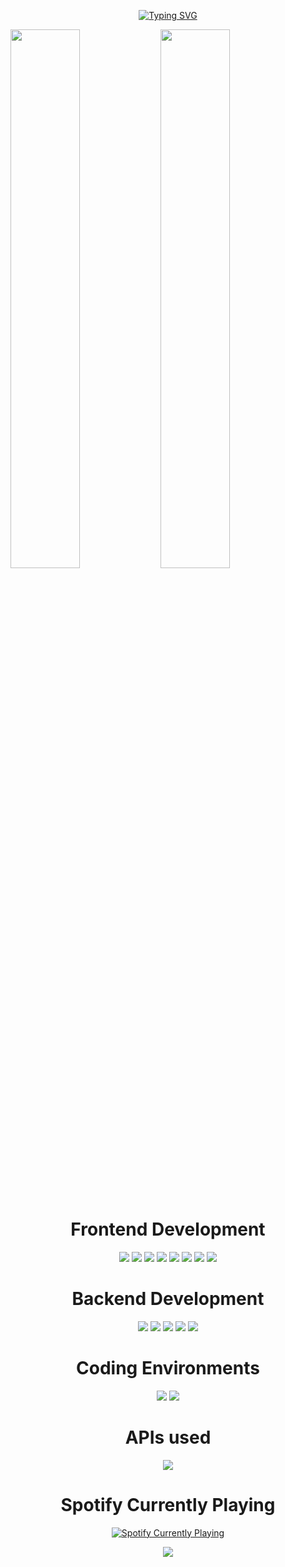 <p align="center">
  <a align="center" href="https://git.io/typing-svg"><img src="https://readme-typing-svg.demolab.com?font=Fira+Code&pause=1000&center=true&width=435&lines=Hey+there%2C+I'm+Odhr%C3%A1n+%F0%9F%91%8B" alt="Typing SVG" /></a>
</p>
<img align="left" width="47%" src="https://github-readme-stats-scullion-o2.vercel.app/api?username=Scullion-O2&show_icons=true&theme=synthwave">
<img width="47%" src="https://github-readme-stats.vercel.app/api/top-langs/?username=anuraghazra&layout=donut">
<p>    </p>
<div align="center">

# Frontend Development
<img src="https://img.shields.io/badge/python-3670A0?style=for-the-badge&logo=python&logoColor=ffdd54">
<img src="https://img.shields.io/badge/javascript-%23323330.svg?style=for-the-badge&logo=javascript&logoColor=%23F7DF1E">
<img src="https://img.shields.io/badge/typescript-%23007ACC.svg?style=for-the-badge&logo=typescript&logoColor=white">
<img src="https://img.shields.io/badge/bootstrap-%238511FA.svg?style=for-the-badge&logo=bootstrap&logoColor=white">
<img src="https://img.shields.io/badge/html5-%23E34F26.svg?style=for-the-badge&logo=html5&logoColor=white">
<img src="https://img.shields.io/badge/react-%2320232a.svg?style=for-the-badge&logo=react&logoColor=%2361DAFB">
<img src="https://img.shields.io/badge/angular-%23DD0031.svg?style=for-the-badge&logo=angular&logoColor=white">  
<img src="https://img.shields.io/badge/java-%23ED8B00.svg?style=for-the-badge&logo=openjdk&logoColor=white">

# Backend Development
<img src="https://img.shields.io/badge/php-%23777BB4.svg?style=for-the-badge&logo=php&logoColor=white">
<img src="https://img.shields.io/badge/laravel-%23FF2D20.svg?style=for-the-badge&logo=laravel&logoColor=white">
<img src="https://img.shields.io/badge/node.js-6DA55F?style=for-the-badge&logo=node.js&logoColor=white">
<img src="https://img.shields.io/badge/mysql-%2300f.svg?style=for-the-badge&logo=mysql&logoColor=white">
<img src="https://img.shields.io/badge/MongoDB-%234ea94b.svg?style=for-the-badge&logo=mongodb&logoColor=white">

# Coding Environments
<img src="https://img.shields.io/badge/IntelliJIDEA-000000.svg?style=for-the-badge&logo=intellij-idea&logoColor=white">
<img src="https://img.shields.io/badge/Visual%20Studio%20Code-0078d7.svg?style=for-the-badge&logo=visual-studio-code&logoColor=white">


  
# APIs used
<img src="https://img.shields.io/badge/Spotify-1ED760?style=for-the-badge&logo=spotify&logoColor=white">


# Spotify Currently Playing
  
[<img align="center" src="https://spotify-now-playing-scullion-o2.vercel.app/api/spotify" alt="Spotify Currently Playing">](https://open.spotify.com/user/xtheirishgamersx)

<img src="https://visitor-badge.laobi.icu/badge?page_id=Scullion-O2.Scullion-O2&left_color=purple&right_color=violet&left_text=Total%20Views">
</div>
